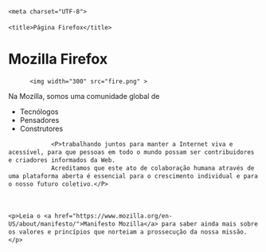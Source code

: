 
<html>
<head>

    <meta charset="UTF-8">
	
    <title>Página Firefox</title>
</head>
<body>

<h1>Mozilla Firefox</h1>


          <img width="300" src="fire.png" >
           
<p>Na Mozilla, somos uma comunidade global de</p>
<ul>
  <li>Tecnólogos</li>
  <li>Pensadores</li>
  <li>Construtores</li>
</ul>


                <P>trabalhando juntos para manter a Internet viva e acessível, para que pessoas em todo o mundo possam ser contribuidores e criadores informados da Web.
				Acreditamos que este ato de colaboração humana através de uma plataforma aberta é essencial para o crescimento individual e para o nosso futuro coletivo.</P>
           
        
		
	<p>Leia o <a href="https://www.mozilla.org/en-US/about/manifesto/">Manifesto Mozilla</a> para saber ainda mais sobre os valores e princípios que norteiam a prossecução da nossa missão.</p>
	


</body>
</html>
